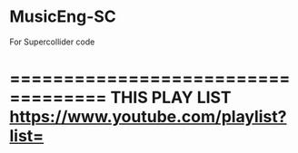 # MusicEng-SC
For Supercollider code 

===================================
            THIS PLAY LIST
https://www.youtube.com/playlist?list=
===================================
